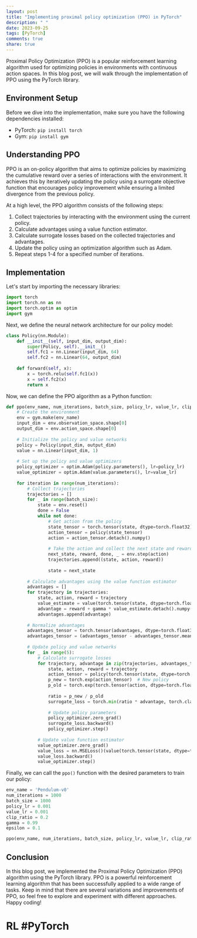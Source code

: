 ```yaml
---
layout: post
title: "Implementing proximal policy optimization (PPO) in PyTorch"
description: " "
date: 2023-09-25
tags: [PyTorch]
comments: true
share: true
---
```


Proximal Policy Optimization (PPO) is a popular reinforcement learning algorithm used for optimizing policies in environments with continuous action spaces. In this blog post, we will walk through the implementation of PPO using the PyTorch library. 

## Environment Setup

Before we dive into the implementation, make sure you have the following dependencies installed:

- PyTorch: `pip install torch`
- Gym: `pip install gym`

## Understanding PPO

PPO is an on-policy algorithm that aims to optimize policies by maximizing the cumulative reward over a series of interactions with the environment. It achieves this by iteratively updating the policy using a surrogate objective function that encourages policy improvement while ensuring a limited divergence from the previous policy.

At a high level, the PPO algorithm consists of the following steps:

1. Collect trajectories by interacting with the environment using the current policy.
2. Calculate advantages using a value function estimator.
3. Calculate surrogate losses based on the collected trajectories and advantages.
4. Update the policy using an optimization algorithm such as Adam.
5. Repeat steps 1-4 for a specified number of iterations.

## Implementation

Let's start by importing the necessary libraries:

```python
import torch
import torch.nn as nn
import torch.optim as optim
import gym
```

Next, we define the neural network architecture for our policy model:

```python
class Policy(nn.Module):
    def __init__(self, input_dim, output_dim):
        super(Policy, self).__init__()
        self.fc1 = nn.Linear(input_dim, 64)
        self.fc2 = nn.Linear(64, output_dim)
    
    def forward(self, x):
        x = torch.relu(self.fc1(x))
        x = self.fc2(x)
        return x
```

Now, we can define the PPO algorithm as a Python function:

```python
def ppo(env_name, num_iterations, batch_size, policy_lr, value_lr, clip_ratio, gamma, epsilon):
    # Create the environment
    env = gym.make(env_name)
    input_dim = env.observation_space.shape[0]
    output_dim = env.action_space.shape[0]
    
    # Initialize the policy and value networks
    policy = Policy(input_dim, output_dim)
    value = nn.Linear(input_dim, 1)
    
    # Set up the policy and value optimizers
    policy_optimizer = optim.Adam(policy.parameters(), lr=policy_lr)
    value_optimizer = optim.Adam(value.parameters(), lr=value_lr)
    
    for iteration in range(num_iterations):
        # Collect trajectories
        trajectories = []
        for _ in range(batch_size):
            state = env.reset()
            done = False
            while not done:
                # Get action from the policy
                state_tensor = torch.tensor(state, dtype=torch.float32)
                action_tensor = policy(state_tensor)
                action = action_tensor.detach().numpy()
                
                # Take the action and collect the next state and reward
                next_state, reward, done, _ = env.step(action)
                trajectories.append((state, action, reward))
                
                state = next_state
        
        # Calculate advantages using the value function estimator
        advantages = []
        for trajectory in trajectories:
            state, action, reward = trajectory
            value_estimate = value(torch.tensor(state, dtype=torch.float32))
            advantage = reward + gamma * value_estimate.detach().numpy() - value_estimate.detach().numpy()
            advantages.append(advantage)
        
        # Normalize advantages
        advantages_tensor = torch.tensor(advantages, dtype=torch.float32)
        advantages_tensor = (advantages_tensor - advantages_tensor.mean()) / (advantages_tensor.std() + epsilon)
        
        # Update policy and value networks
        for _ in range(5):
            # Calculate surrogate losses
            for trajectory, advantage in zip(trajectories, advantages_tensor):
                state, action, reward = trajectory
                action_tensor = policy(torch.tensor(state, dtype=torch.float32))
                p_new = torch.exp(action_tensor)  # New policy
                p_old = torch.exp(torch.tensor(action, dtype=torch.float32))  # Previous policy
                
                ratio = p_new / p_old
                surrogate_loss = torch.min(ratio * advantage, torch.clamp(ratio, 1 - epsilon, 1 + epsilon) * advantage)
                
                # Update policy parameters
                policy_optimizer.zero_grad()
                surrogate_loss.backward()
                policy_optimizer.step()
            
            # Update value function estimator
            value_optimizer.zero_grad()
            value_loss = nn.MSELoss()(value(torch.tensor(state, dtype=torch.float32)), torch.tensor(reward, dtype=torch.float32))
            value_loss.backward()
            value_optimizer.step()
```

Finally, we can call the `ppo()` function with the desired parameters to train our policy:

```python
env_name = 'Pendulum-v0'
num_iterations = 1000
batch_size = 1000
policy_lr = 0.001
value_lr = 0.001
clip_ratio = 0.2
gamma = 0.99
epsilon = 0.1

ppo(env_name, num_iterations, batch_size, policy_lr, value_lr, clip_ratio, gamma, epsilon)
```

## Conclusion

In this blog post, we implemented the Proximal Policy Optimization (PPO) algorithm using the PyTorch library. PPO is a powerful reinforcement learning algorithm that has been successfully applied to a wide range of tasks. Keep in mind that there are several variations and improvements of PPO, so feel free to explore and experiment with different approaches. Happy coding! 

# RL #PyTorch